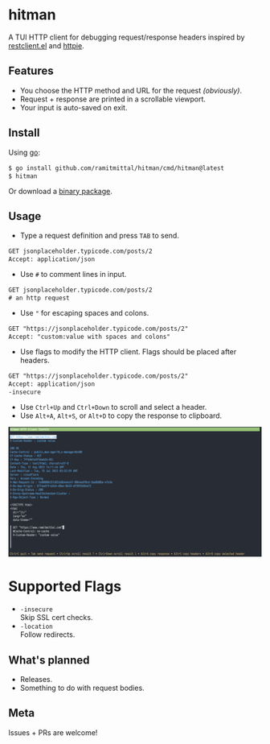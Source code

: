 # hitman

A TUI HTTP client for debugging request/response headers inspired by [restclient.el](https://github.com/pashky/restclient.el) and [httpie](https://github.com/httpie/httpie).

## Features

* You choose the HTTP method and URL for the request *(obviously)*.
* Request + response are printed in a scrollable viewport.
* Your input is auto-saved on exit.

## Install
Using [go](https://golang.org/):
```
$ go install github.com/ramitmittal/hitman/cmd/hitman@latest
$ hitman
```
Or download a [binary package](https://github.com/ramitmittal/hitman/releases/latest).

## Usage
* Type a request definition and press `TAB` to send.
```
GET jsonplaceholder.typicode.com/posts/2
Accept: application/json
```
* Use `#` to comment lines in input.
```
GET jsonplaceholder.typicode.com/posts/2
# an http request
```
* Use `"` for escaping spaces and colons.
```
GET "https://jsonplaceholder.typicode.com/posts/2"
Accept: "custom:value with spaces and colons"
```
* Use flags to modify the HTTP client. Flags should be placed after headers.
```
GET "https://jsonplaceholder.typicode.com/posts/2"
Accept: application/json
-insecure
```
* Use `Ctrl+Up` and `Ctrl+Down` to scroll and select a header.
* Use `Alt+A`, `Alt+S`, or `Alt+D` to copy the response to clipboard.

![an image](docs/1.PNG)

# Supported Flags
* `-insecure`  
    Skip SSL cert checks.
* `-location`  
    Follow redirects.

## What's planned
* Releases.
* Something to do with request bodies.

## Meta
Issues + PRs are welcome!

